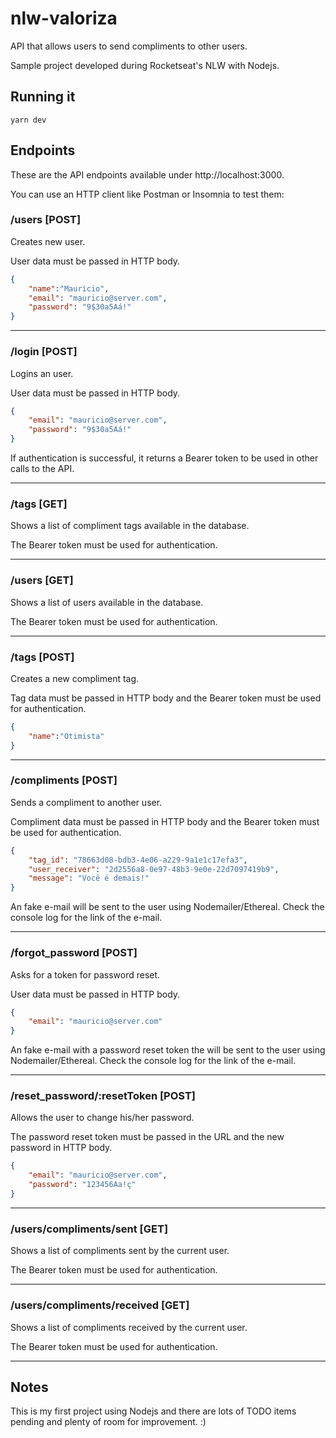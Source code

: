 # nlw-valoriza

API that allows users to send compliments to other users.

Sample project developed during Rocketseat's NLW with Nodejs.

## Running it

```shell
yarn dev
```

## Endpoints

These are the API endpoints available under http://localhost:3000.

You can use an HTTP client like Postman or Insomnia to test them:


### **/users** [POST]

Creates new user.

User data must be passed in HTTP body.
```json
{
	"name":"Mauricio",
	"email": "mauricio@server.com",
	"password": "9$30a5Aá!"
}
```
***
### **/login** [POST]

Logins an user.

User data must be passed in HTTP body.
```json
{
	"email": "mauricio@server.com",
	"password": "9$30a5Aá!"
}
```
If authentication is successful, it returns a Bearer token to be used in other calls to the API.
***
### **/tags** [GET]

Shows a list of compliment tags available in the database.

The Bearer token must be used for authentication.
***
### **/users** [GET]

Shows a list of users available in the database.

The Bearer token must be used for authentication.
***
### **/tags** [POST]

Creates a new compliment tag.

Tag data must be passed in HTTP body and the Bearer token must be used for authentication.
```json
{
	"name":"Otimista"
}
```
***
### **/compliments** [POST]

Sends a compliment to another user.

Compliment data must be passed in HTTP body and the Bearer token must be used for authentication.
```json
{
	"tag_id": "78663d08-bdb3-4e06-a229-9a1e1c17efa3",
	"user_receiver": "2d2556a8-0e97-48b3-9e0e-22d7097419b9",
	"message": "Você é demais!"
}
```
An fake e-mail will be sent to the user using Nodemailer/Ethereal. Check the console log for the link of the e-mail.
***
### **/forgot_password** [POST]

Asks for a token for password reset.

User data must be passed in HTTP body.

```json
{
	"email": "mauricio@server.com"
}
```
An fake e-mail with a password reset token the will be sent to the user using Nodemailer/Ethereal. Check the console log for the link of the e-mail.
***
### **/reset_password/:resetToken** [POST]

Allows the user to change his/her password.

The password reset token must be passed in the URL and the new password in HTTP body.

```json
{
	"email": "mauricio@server.com",
	"password": "123456Aa!ç"
}
```
***
### **/users/compliments/sent** [GET]

Shows a list of compliments sent by the current user.

The Bearer token must be used for authentication.
***
### **/users/compliments/received** [GET]

Shows a list of compliments received by the current user.

The Bearer token must be used for authentication.
***

## Notes
This is my first project using Nodejs and there are lots of TODO items pending and plenty of room for improvement. :)



